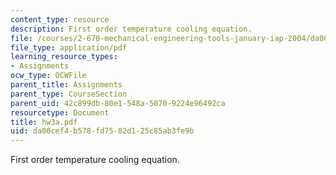 ```yaml
---
content_type: resource
description: First order temperature cooling equation.
file: /courses/2-670-mechanical-engineering-tools-january-iap-2004/da00cef4b578fd7582d125c85ab3fe9b_hw3a.pdf
file_type: application/pdf
learning_resource_types:
- Assignments
ocw_type: OCWFile
parent_title: Assignments
parent_type: CourseSection
parent_uid: 42c899db-80e1-548a-5070-9224e96492ca
resourcetype: Document
title: hw3a.pdf
uid: da00cef4-b578-fd75-82d1-25c85ab3fe9b
---
```

First order temperature cooling equation.

